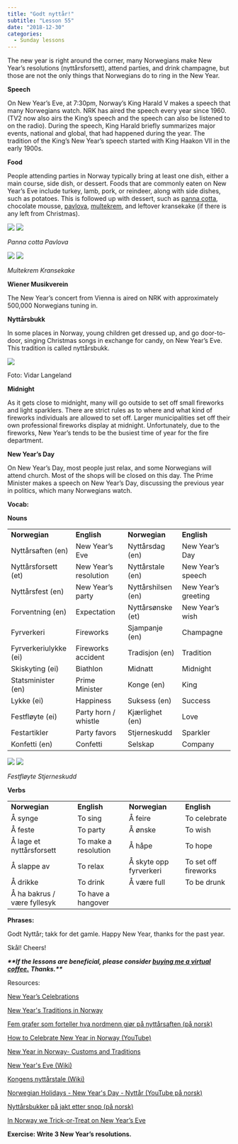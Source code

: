 ```yaml
---
title: "Godt nyttår!"
subtitle: "Lesson 55"
date: "2018-12-30"
categories:
  - Sunday lessons
---
```

The new year is right around the corner, many Norwegians make New Year’s
resolutions (nyttårsforsett), attend parties, and drink champagne, but
those are not the only things that Norwegians do to ring in the New
Year.

**Speech**

On New Year’s Eve, at 7:30pm, Norway’s King Harald V makes a speech that
many Norwegians watch. NRK has aired the speech every year since 1960.
(TV2 now also airs the King’s speech and the speech can also be listened
to on the radio). During the speech, King Harald briefly summarizes
major events, national and global, that had happened during the year.
The tradition of the King’s New Year’s speech started with King Haakon
VII in the early 1900s.

**Food**

People attending parties in Norway typically bring at least one dish,
either a main course, side dish, or dessert. Foods that are commonly
eaten on New Year’s Eve include turkey, lamb, pork, or reindeer, along
with side dishes, such as potatoes. This is followed up with dessert,
such as [<span class="underline">panna
cotta</span>](https://youtu.be/twv6m30Ve38), chocolate mousse,
[<span class="underline">pavlova</span>](https://www.tine.no/oppskrifter/kaker/krem-og-sjokoladekaker/pavlovakake-til-17.mai),
[<span class="underline">multekrem</span>](https://www.196flavors.com/norway-multekrem/),
and leftover kransekake (if there is any left from Christmas).

![](/images/nyttaar/media/image1.png)
![](/images/nyttaar/media/image2.png)

*Panna cotta Pavlova*

![](/images/nyttaar/media/image3.png)
![](/images/nyttaar/media/image4.png)

*Multekrem Kransekake*

**Wiener Musikverein**

The New Year’s concert from Vienna is aired on NRK with approximately
500,000 Norwegians tuning in.

**Nyttårsbukk**

In some places in Norway, young children get dressed up, and go
door-to-door, singing Christmas songs in exchange for candy, on New
Year’s Eve. This tradition is called nyttårsbukk.

![](/images/nyttaar/media/image5.png)

Foto: Vidar Langeland

**Midnight**

As it gets close to midnight, many will go outside to set off small
fireworks and light sparklers. There are strict rules as to where and
what kind of fireworks individuals are allowed to set off. Larger
municipalities set off their own professional fireworks display at
midnight. Unfortunately, due to the fireworks, New Year’s tends to be
the busiest time of year for the fire department.

**New Year’s Day**

On New Year’s Day, most people just relax, and some Norwegians will
attend church. Most of the shops will be closed on this day. The Prime
Minister makes a speech on New Year’s Day, discussing the previous year
in politics, which many Norwegians watch.

**<span class="underline">Vocab:</span>**

**Nouns**

|                       |                       |                    |                     |
| --------------------- | --------------------- | ------------------ | ------------------- |
| **Norwegian**         | **English**           | **Norwegian**      | **English**         |
| Nyttårsaften (en)     | New Year’s Eve        | Nyttårsdag (en)    | New Year’s Day      |
| Nyttårsforsett (et)   | New Year’s resolution | Nyttårstale (en)   | New Year’s speech   |
| Nyttårsfest (en)      | New Year’s party      | Nyttårshilsen (en) | New Year’s greeting |
| Forventning (en)      | Expectation           | Nyttårsønske (et)  | New Year’s wish     |
| Fyrverkeri            | Fireworks             | Sjampanje (en)     | Champagne           |
| Fyrverkeriulykke (ei) | Fireworks accident    | Tradisjon (en)     | Tradition           |
| Skiskyting (ei)       | Biathlon              | Midnatt            | Midnight            |
| Statsminister (en)    | Prime Minister        | Konge (en)         | King                |
| Lykke (ei)            | Happiness             | Suksess (en)       | Success             |
| Festfløyte (ei)       | Party horn / whistle  | Kjærlighet (en)    | Love                |
| Festartikler          | Party favors          | Stjerneskudd       | Sparkler            |
| Konfetti (en)         | Confetti              | Selskap            | Company             |

![](/images/nyttaar/media/image6.png)
![](/images/nyttaar/media/image7.png)

*Festfløyte Stjerneskudd*

**Verbs**

|                             |                      |                        |                      |
| --------------------------- | -------------------- | ---------------------- | -------------------- |
| **Norwegian**               | **English**          | **Norwegian**          | **English**          |
| Å synge                     | To sing              | Å feire                | To celebrate         |
| Å feste                     | To party             | Å ønske                | To wish              |
| Å lage et nyttårsforsett    | To make a resolution | Å håpe                 | To hope              |
| Å slappe av                 | To relax             | Å skyte opp fyrverkeri | To set off fireworks |
| Å drikke                    | To drink             | Å være full            | To be drunk          |
| Å ha bakrus / være fyllesyk | To have a hangover   |                        |                      |

**<span class="underline">Phrases:</span>**

Godt Nyttår; takk for det gamle. Happy New Year, thanks for the past
year.

Skål\! Cheers\!

***\*\*If the lessons are beneficial, please consider
[<span class="underline">buying me a virtual
coffee.</span>](https://ko-fi.com/R5R0CTBN)*** ***Thanks.\*\****

Resources:

[<span class="underline">New Year’s
Celebrations</span>](http://relocation.no/expat-communities/expat-resource-articles/new-years-celebrations/)

[<span class="underline">New Year's Traditions in
Norway</span>](http://www.mariacomestotown.com/new-years-traditions-in-norway/)

[<span class="underline">Fem grafer som forteller hva nordmenn gjør på
nyttårsaften (på
norsk)</span>](https://www.aftenposten.no/familieogoppvekst/Fem-grafer-som-forteller-hva-nordmenn-gjor-pa-nyttarsaften-9493b.html)

[<span class="underline">How to Celebrate New Year in Norway
(YouTube)</span>](https://youtu.be/2Spnhzn4O2M)

[<span class="underline">New Year in Norway- Customs and
Traditions</span>](http://www.123newyear.com/newyear-traditions/norway.html)

[<span class="underline">New Year's Eve
(Wiki)</span>](https://en.wikipedia.org/wiki/New_Year%27s_Eve#Norway)

[<span class="underline">Kongens nyttårstale
(Wiki)</span>](https://no.wikipedia.org/wiki/Kongens_nytt%C3%A5rstale)

[<span class="underline">Norwegian Holidays - New Year's Day - Nyttår
(YouTube på norsk)</span>](https://youtu.be/ZUhKUdvGidg)

[<span class="underline">Nyttårsbukker på jakt etter snop (på
norsk)</span>](https://www.ba.no/puls/nyttarsbukker-pa-jakt-etter-snop/s/1-41-6419704)

[<span class="underline">In Norway we Trick-or-Treat on New Year’s
Eve</span>](https://sindrelf.com/2017/12/29/in-norway-we-trick-or-treat-on-new-years-eve/)

**<span class="underline">Exercise:</span> Write 3 New Year’s
resolutions.**
